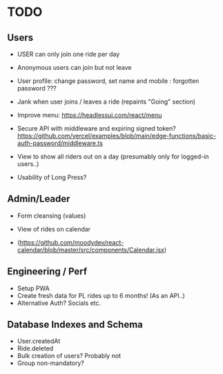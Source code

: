 # TODO

## Users

- USER can only join one ride per day
- Anonymous users can join but not leave
- User profile: change password, set name and mobile : forgotten password ???
- Jank when user joins / leaves a ride (repaints "Going" section)

- Improve menu: https://headlessui.com/react/menu

- Secure API with middleware and expiring signed token?
  https://github.com/vercel/examples/blob/main/edge-functions/basic-auth-password/middleware.ts

- View to show all riders out on a day (presumably only for logged-in users..)

- Usability of Long Press?

## Admin/Leader

- Form cleansing (values)

- View of rides on calendar
- (https://github.com/moodydev/react-calendar/blob/master/src/components/Calendar.jsx)

## Engineering / Perf

- Setup PWA
- Create fresh data for PL rides up to 6 months! (As an API..)
- Alternative Auth? Socials etc.

## Database Indexes and Schema

- User.createdAt
- Ride.deleted
- Bulk creation of users? Probably not
- Group non-mandatory?
